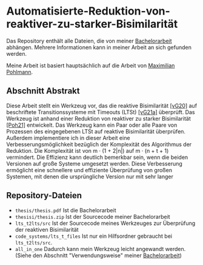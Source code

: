 # Automatisierte-Reduktion-von-reaktiver-zu-starker-Bisimilarität

Das Repository enthält alle Dateien, die von meiner [Bachelorarbeit](https://github.com/Mieneas/Automatisierte-Reduktion-von-reaktiver-zu-starker-Bisimilaritaet/blob/main/thesis/thesis.pdf) abhängen.
Mehrere Informationen kann in meiner Arbeit an sich gefunden werden.

Meine Arbeit ist basiert hauptsächlich auf die Arbeit von [Maximilian Pohlmann](https://maxpohlmann.github.io/Reducing-Reactive-to-Strong-Bisimilarity/thesis.pdf).

## Abschnitt Abstrakt

Diese Arbeit stellt ein Werkzeug vor, das die reaktive Bisimilarität [[vG20]](https://arxiv.org/abs/2008.11499) auf
beschriftete Transitionssysteme mit Timeouts (LTSt) [[vG21a]](https://doi.org/10.23638/LMCS-17(2:11)2021) überprüft.
Das Werkzeug ist anhand einer Reduktion von reaktiver zu starker Bisimilarität [[Poh21]](https://maxpohlmann.github.io/Reducing-Reactive-to-Strong-Bisimilarity/thesis.pdf) entwickelt. Das Werkzeug kann ein Paar oder alle Paare von
Prozessen des eingegebenen LTSt auf reaktive Bisimilarität überprüfen. Außerdem implementiere ich in dieser Arbeit eine Verbesserungsmöglichkeit bezüglich der Komplexität des Algorithmus der Reduktion. Die Komplexität ist
von m · (1 + 2|n|) auf m · (n + t + 1) vermindert. Die Effizienz kann deutlich
bemerkbar sein, wenn die beiden Versionen auf große Systeme umgesetzt werden. Diese Verbesserung ermöglicht eine schnellere und effiziente Überprüfung
von großen Systemen, mit denen die ursprüngliche Version nur mit sehr langer

## Repository-Dateien

- `thesis/thesis.pdf` Ist die Bachelorarbeit
- `thesisi/thesis.zip` Ist der Sourcecode meiner Bachelorarbeit
- `lts_t2lts/src` Ist der Sourcecode meines Werkzeuges zur Überprüfung der reaktiven Bisimilarität
- `code_systems/lts_t_files` Ist nur ein Hilfsordner gebraucht bei `lts_t2lts/src`.
- `all_in_one` Dadurch kann mein Werkzeug leicht angewandt werden. (Siehe den Abschnitt "Verwendungsweise" meiner [Bachelorarbeit](https://github.com/Mieneas/Automatisierte-Reduktion-von-reaktiver-zu-starker-Bisimilaritaet/blob/main/thesis/thesis.pdf))
